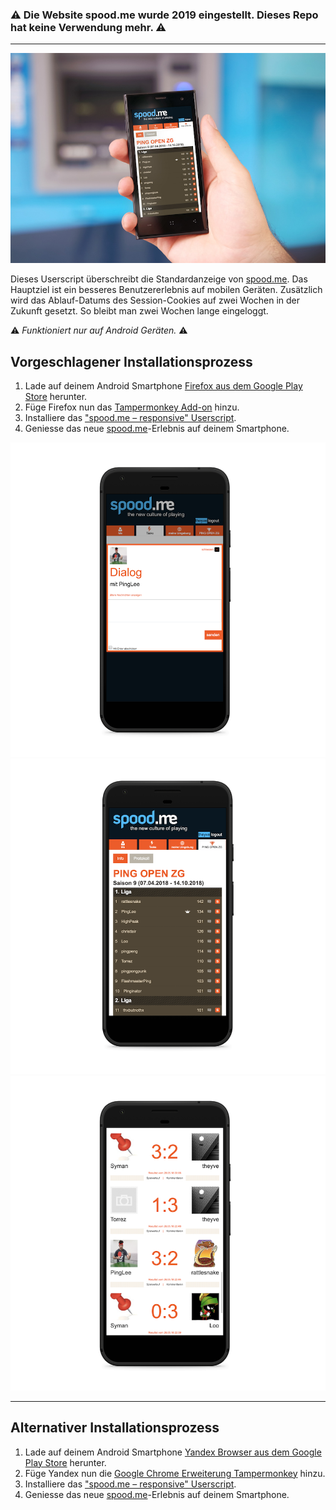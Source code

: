 ### ⚠️ Die Website spood.me wurde 2019 eingestellt. Dieses Repo hat keine Verwendung mehr. ⚠️

-----

![Mockup der responsiven Website](img/mockup.jpg)

Dieses Userscript überschreibt die Standardanzeige von [spood.me](http://spood.me). Das Hauptziel ist ein besseres Benutzererlebnis auf mobilen Geräten. Zusätzlich wird das Ablauf-Datums des Session-Cookies auf zwei Wochen in der Zukunft gesetzt. So bleibt man zwei Wochen lange eingeloggt.

:warning: *Funktioniert nur auf Android Geräten.* :warning:

## Vorgeschlagener Installationsprozess
1. Lade auf deinem Android Smartphone [Firefox aus dem Google Play Store](https://play.google.com/store/apps/details?id=org.mozilla.firefox) herunter.
2. Füge Firefox nun das [Tampermonkey Add-on](https://addons.mozilla.org/firefox/addon/tampermonkey/) hinzu.
3. Installiere das ["spood.me – responsive" Userscript](https://raw.githubusercontent.com/theyve/spood-me-responsive/master/spood-me-responsive.user.js).
4. Geniesse das neue [spood.me](http://spood.me)-Erlebnis auf deinem Smartphone.



![Dialog unter spood.me](img/screenshot-dialog.png)
![Meisterschaftsübersicht unter spood.me](img/screenshot-rangliste.png)
![Meisterschaftsprotokoll unter spood.me](img/screenshot-protokoll.png)

-----


## Alternativer Installationsprozess
1. Lade auf deinem Android Smartphone [Yandex Browser aus dem Google Play Store](https://play.google.com/store/apps/details?id=com.yandex.browser) herunter.
2. Füge Yandex nun die [Google Chrome Erweiterung Tampermonkey](https://chrome.google.com/webstore/detail/tampermonkey/dhdgffkkebhmkfjojejmpbldmpobfkfo/) hinzu.
3. Installiere das ["spood.me – responsive" Userscript](https://raw.githubusercontent.com/theyve/spood-me-responsive/master/spood-me-responsive.user.js).
4. Geniesse das neue [spood.me](http://spood.me)-Erlebnis auf deinem Smartphone.
